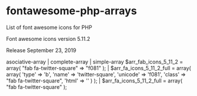# fontawesome-php-arrays
List of font awesome icons for PHP

Font awesome icons version 5.11.2

Release September 23, 2019

asociative-array | complete-array | simple-array
  $arr_fab_icons_5_11_2 = array(
	  "fab fa-twitter-square" => "f081"
  );
  | 
  $arr_fa_icons_5_11_2_full = array(
	  array(
		  'type' => 'b',
		  'name' => 'twitter-square',
		  'unicode' => 'f081',
		  'class' => "fab fa-twitter-square",
		  'html' => '<i class="fab fa-twitter-square"></i>'
	  )
  );
  | 
  $arr_fa_icons_5_11_2_full = array(
	  "fab fa-twitter-square"
  );
